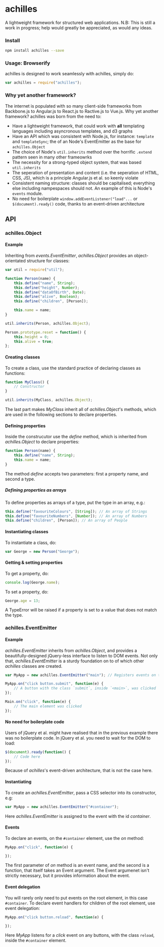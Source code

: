 achilles
========

A lightweight framework for structured web applications. N.B: This is still a work in progress; help would greatly be appreciated, as would any ideas.

### Install
```bash
npm install achilles --save
```

### Usage: Browserify
achilles is designed to work seamlessly with achilles, simply do:
```js
var achilles = require("achilles");
```

### Why yet another framework?
The internet is populated with so many client-side frameworks from Backbone.js to Angular.js to React.js to Ractive.js to Vue.js. Why yet another framework? achilles was born from the need to:
- Have a lightweight framework, that could work with **all** templating languages including asyncronous templates, and d3 graphs
- Have an API which was consistent with Node.js, for instance: `template` and `templateSync`; the of an Node's EventEmitter as the base for `achilles.Object`
- The choice of Node's `util.inherits` method over the horrific `.extend` pattern seen in many other frameowrks
- The necessity for a strong-typed object system, that was based `util.inherits`
- The seperation of presentation and content (i.e. the seperation of HTML, CSS, JS), which is a principle Angular.js et al. so keenly violate
- Consistent naming structure: classes should be capitalised; everything else including nampespaces should not. An example of this is Node's `events` module.
- No need for boilerplate `window.addEventListener("load"...` or `$(document).ready()` code, thanks to an event-driven architecture

## API

### achilles.Object

#### Example
Inheriting from *events.EventEmitter*, *achilles.Object* provides an object-orientated structure for classes:
```js
var util = require("util");

function Person(name) {
    this.define("name", String);
    this.define("height", Number);
    this.define("dataOfBirth", Date);
    this.define("alive", Boolean);
    this.define("children", [Person]);

    this.name = name;
}

util.inherits(Person, achilles.Object);

Person.prototype.reset = function() {
    this.height = 0;
    this.alive = true;
};

```

#### Creating classes
To create a class, use the standard practice of declaring classes as functions:
```js
function MyClass() {
    // Constructor
}

util.inherits(MyClass, achilles.Object); 
```

The last part makes *MyClass* inherit all of *achilles.Object*'s methods, which are used in the following sections to declare properties.

#### Defining properties
Inside the construcutor use the *define* method, which is inherited from *achilles.Object* to declare properties:
```js
function Person(name) {
    this.define("name", String);
    this.name = name;
}
```

The method *define* accepts two parameters: first a property name, and second a type. 

##### Defining properties as arrays
To define properties as arrays of a type, put the type in an array, e.g.:
```js
this.define("favouriteColours", [String]); // An array of Strings
this.define("favouriteNumbers", [Number]); // An array of Numbers
this.define("children", [Person]); // An array of People
```

#### Instantiating classes
To instantiate a class, do:
```js
var George = new Person("George");
```

#### Getting & setting properties
To get a property, do:
```js
console.log(George.name);
```
To set a  property, do:
```js
George.age = 13;
```

A TypeError will be raised if a property is set to a value that does not match the type.

### achilles.EventEmitter
#### Example
*achilles.EventEmitter* inherits from *achilles.Object*, and provides a beautifully-designed jQuery-less interface to listen to DOM events. Not only that, *achilles.EventEmitter* is a sturdy foundation on to of which other *achilles* classes are created.

```js
var MyApp = new achilles.EventEmitter("main"); // Registers events on the <main> element

MyApp.on("click button.submit", function(e) {
    // A button with the class `submit`, inside `<main>`, was clicked
});

Main.on("click", function(e) {
    // The main element was clicked
});
```

#### No need for boilerplate code
Users of jQuery et al. might have realised that in the previous example there was no boilerplate code. In jQuery et al. you need to wait for the DOM to load:
```js
$(document).ready(function() {
    // Code here
});
```
Because of *achilles*'s event-driven architecture, that is not the case here.

#### Instantiating
To create an *achilles.EventEmitter*, pass a CSS selector into its constructor, e.g:
```js
var MyApp = new achilles.EventEmitter("#container");
```
Here *achilles.EventEmitter* is assigned to the event with the id *container*.

#### Events
To declare an events, on the `#container` element, use the *on* method:
```js
MyApp.on("click", function(e) {

});
```
The first parameter of *on* method is an event name, and the second is a function, that itself takes an Event argument. The Event argumenet isn't strictly necessary, but it provides information about the event.

#### Event delegation
You will rarely only need to put events on the root element, in this case `#container`. To declare event handlers for children of the root element, use event delegation:
```js
MyApp.on("click button.reload", function(e) {

});
```
Here *MyApp* listens for a *click* event on any buttons, with the class `reload`, inside the `#container` element.
